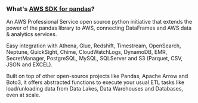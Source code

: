 ### What's [AWS SDK for pandas](https://aws-sdk-pandas.readthedocs.io/en/stable/about.html)?

An AWS Professional Service open source python initiative that extends the power of the pandas library to AWS, connecting DataFrames and AWS data & analytics services.

Easy integration with Athena, Glue, Redshift, Timestream, OpenSearch, Neptune, QuickSight, Chime, CloudWatchLogs, DynamoDB, EMR, SecretManager, PostgreSQL, MySQL, SQLServer and S3 (Parquet, CSV, JSON and EXCEL).

Built on top of other open-source projects like Pandas, Apache Arrow and Boto3, it offers abstracted functions to execute your usual ETL tasks like load/unloading data from Data Lakes, Data Warehouses and Databases, even at scale.
